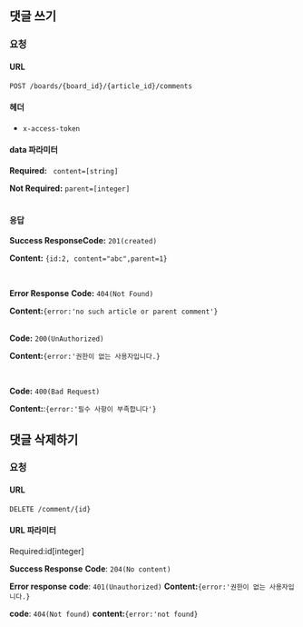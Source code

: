 ## 댓글 쓰기
### 요청
#### URL
 `POST /boards/{board_id}/{article_id}/comments`

#### 헤더
  * `x-access-token`

#### data 파라미터
  **Required:**
  ` content=[string]`

 **Not Required:**
  `parent=[integer]`
<br>
<br>
#### 응답

**Success ResponseCode:** `201(created)`

  **Content:**
   `{id:2, content="abc",parent=1}`

<br>

**Error Response**
  **Code:** `404(Not Found)`

  **Content:**`{error:'no such article or parent comment'}`
   <br>
   <br>

  **Code:** `200(UnAuthorized)`

  **Content:**`{error:'권한이 없는 사용자입니다.}`

<br>

  **Code:** `400(Bad Request)`

  **Content:**:`{error:'필수 사항이 부족합니다'}`

## 댓글 삭제하기
### 요청
#### URL
`DELETE /comment/{id}`
#### URL 파라미터
 Required:id[integer]

 **Success Response**
    **Code**: `204(No content)`
    <br>
    
  **Error response**
  **code**: `401(Unauthorized)`
  **Content:**`{error:'권한이 없는 사용자입니다.}`
  <br>

  **code**: `404(Not found)`
  **content:**`{error:'not found}`



